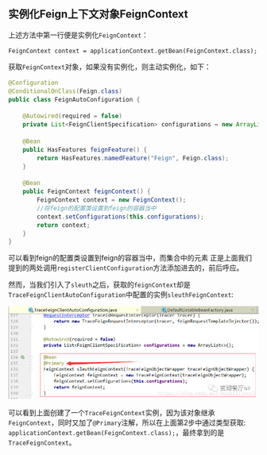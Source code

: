 ## 实例化Feign上下文对象FeignContext

上述方法中第一行便是实例化`FeignContext`：

```
FeignContext context = applicationContext.getBean(FeignContext.class);
```

获取`FeignContext`对象，如果没有实例化，则主动实例化，如下：

```java
@Configuration
@ConditionalOnClass(Feign.class)
public class FeignAutoConfiguration {

    @Autowired(required = false)
    private List<FeignClientSpecification> configurations = new ArrayList<>();

    @Bean
    public HasFeatures feignFeature() {
        return HasFeatures.namedFeature("Feign", Feign.class);
    }

    @Bean
    public FeignContext feignContext() {
        FeignContext context = new FeignContext();
        //将feign的配置类设置到feign的容器当中
        context.setConfigurations(this.configurations);
        return context;
    }
}
```

可以看到feign的配置类设置到feign的容器当中，而集合中的元素 正是上面我们提到的两处调用`registerClientConfiguration`方法添加进去的，前后呼应。

然而，当我们引入了`sleuth`之后，获取的`feignContext`却是`TraceFeignClientAutoConfiguration`中配置的实例`sleuthFeignContext`:

![image-20201011133954413](../../../assets/image-20201011133954413.png)

可以看到上面创建了一个`TraceFeignContext`实例，因为该对象继承`FeignContext`，同时又加了`@Primary`注解，所以在上面第2步中通过类型获取:
`applicationContext.getBean(FeignContext.class);`，最终拿到的是`TraceFeignContext`。

## 